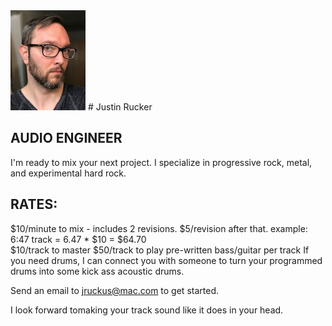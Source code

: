 <img src="/images/me.jpg"  width="120" >
# Justin Rucker

## AUDIO ENGINEER 

I'm ready to mix your next project. I specialize in progressive rock, metal, and experimental hard rock.


## RATES:
$10/minute to mix - includes 2 revisions. $5/revision after that. example: 6:47 track = 6.47 * $10 = $64.70  
$10/track to master
$50/track to play pre-written bass/guitar per track
If you need drums, I can connect you with someone to turn your programmed drums into some kick ass acoustic drums. 

Send an email to [jruckus@mac.com](jruckus@mac.com) to get started.

I look forward tomaking your track sound like it does in your head.
